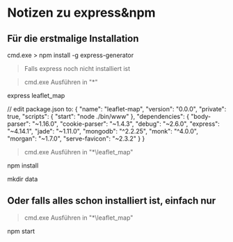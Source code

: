 # Notizen zu express&npm

## Für die erstmalige Installation

cmd.exe > npm install -g express-generator

> Falls express noch nicht installiert ist

> cmd.exe Ausführen in "*\"

express leaflet_map

// edit package.json to:
{
  "name": "leaflet-map",
  "version": "0.0.0",
  "private": true,
  "scripts": {
    "start": "node ./bin/www"
  },
  "dependencies": {
    "body-parser": "~1.16.0",
    "cookie-parser": "~1.4.3",
    "debug": "~2.6.0",
    "express": "~4.14.1",
    "jade": "~1.11.0",
    "mongodb": "^2.2.25",
    "monk": "^4.0.0",
    "morgan": "~1.7.0",
    "serve-favicon": "~2.3.2"
  }
}


> cmd.exe Ausführen in "*\leaflet_map"

npm install

mkdir data



## Oder falls alles schon installiert ist, einfach nur

> cmd.exe Ausführen in "*\leaflet_map"

npm start